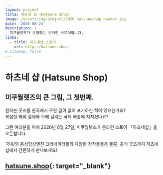 ```yaml
---
layout: project
title: 하츠네 샵 (Hatsune Shop)
image: /assets/img/project/2020_hatsuneshop_header.jpg
date: '2020-08-24'
description: |
  미쿠월렛즈가 운영하는 온라인 스토어입니다.
links:
  - title: 하츠네샵 스토어
    url: http://hatsune.shop
# sitemap: false
---
```


# 하츠네 샵 (Hatsune Shop)

## 미쿠월렛즈의 큰 그림, 그 첫번째.

원하는 굿즈를 한국에서 구할 길이 없어 포기하신 적이 있으신가요?  
복잡한 해외 결제와 오래 걸리는 국제 배송에 지치셨나요?

그런 여러분을 위해 2020년 8월 27일, 미쿠월렛즈가 온라인 스토어 「하츠네샵」을 오픈합니다.  

국내/외 음성합성엔진 크리에이터들의 다양한 창작물들은 물론, 공식 굿즈까지 하츠네샵에서 간편하게 만나보세요!

## [hatsune.shop](http://hatsune.shop){: target="_blank"}